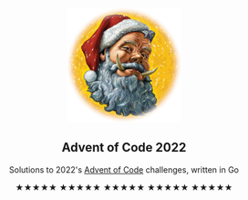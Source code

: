 <!-- PROJECT LOGO -->
<br />
<p align="center">
  <a href="https://github.com/rfrazier716/advent-of-code-2022">
    <img src="images/hogfather.png" alt="Logo" width="200" height="200">
  </a>

  <h2 align="center">Advent of Code 2022</h2>

  <p align="center">
    Solutions to 2022's <a href="https://adventofcode.com">Advent of Code</a> challenges, written in Go
  </p>
  <p align="center">
 ★★★★★ ★★★★★ ★★★★★ ★★★★★ ★★★★★
  </p>
</p> 

<!--⭐ ->